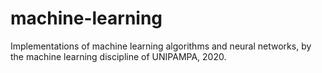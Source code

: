 # machine-learning
Implementations of machine learning algorithms and neural networks, by the machine learning discipline of UNIPAMPA, 2020.
